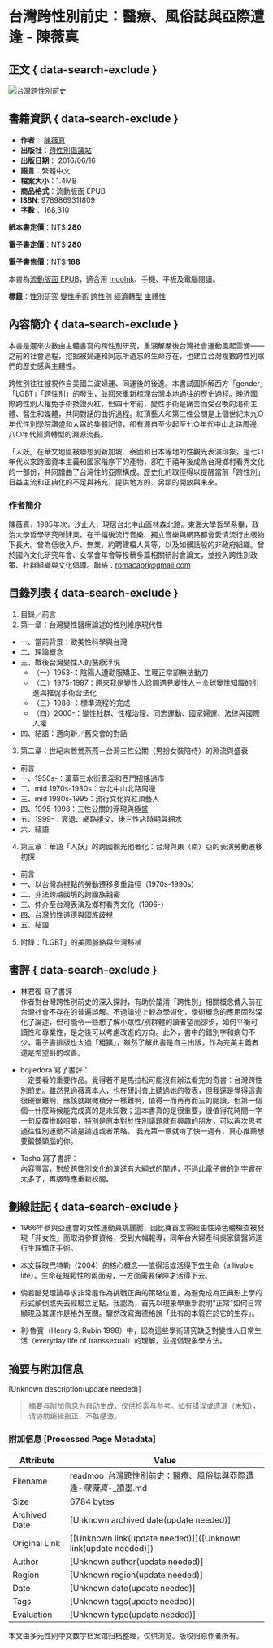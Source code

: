 # 台灣跨性別前史：醫療、風俗誌與亞際遭逢 - 陳薇真

## 正文 { data-search-exclude }


![台灣跨性別前史](https://cdn.readmoo.com/cover/79/6175h81_460x580.jpg?v=0)

## 書籍資訊 { data-search-exclude }

- **作者**： [陳薇真](https://readmoo.com/contributor/19880) 
- **出版社**：[跨性別倡議站](https://readmoo.com/publisher/686) 
- **出版日期**： 2016/06/16
- **語言**：繁體中文
- **檔案大小**：1.4MB
- **商品格式**：流動版面 EPUB
- **ISBN**: 9789869311809
- **字數**： 168,310

**紙本書定價**：NT$ **280**

**電子書定價**：NT$ **280**

**電子書售價**：NT$ **168**

本書為[流動版面 EPUB](https://readmoo.com/welcome/qa#format)，適合用 [mooInk](https://readmoo.com/mooink-series)、手機、平板及電腦閱讀。

**標籤**：[性別研究](https://readmoo.com/tag/性別研究) [變性手術](https://readmoo.com/tag/變性手術) [跨性別](https://readmoo.com/tag/跨性別) [經濟轉型](https://readmoo.com/tag/經濟轉型) [主體性](https://readmoo.com/tag/主體性)

## 內容簡介 { data-search-exclude }

本書是遲來少數由主體書寫的跨性別研究，重溯解嚴後台灣社會運動風起雲湧——之前的社會過程，挖掘被婦運和同志所遺忘的生命存在，也建立台灣複數跨性別眾們的歷史感與主體性。

跨性別往往被視作自美國二波婦運、同運後的後進。本書試圖拆解西方「gender」「LGBT」「跨性別」的發生，並回來重新梳理台灣本地過往的歷史過程。晚近國際跨性別人權免手術換證火紅，但四十年前，變性手術是痛苦而受召喚的渴術主體、醫生和媒體，共同對話的曲折過程。紅頂藝人和第三性公關是上個世紀末九○年代性別學院讚盛和大眾的集體記憶，卻有源自至少起至七○年代中山北路周邊、八○年代經濟轉型的淵源流長。

「人妖」在華文地區被聯想到新加坡、泰國和日本等地的性觀光表演印象，是七○年代以來跨國資本主義和國家階序下的產物，卻在千禧年後成為台灣鄉村看秀文化的一部份，共同譜曲了台灣性的亞際構成。歷史化的取徑得以提醒當前「跨性別」日益主流和正典化的不足與補充，提供地方的、另類的開放與未來。

### 作者簡介

陳薇真，1985年次，汐止人，現居台北中山區林森北路。東海大學哲學系畢，政治大學哲學研究所肄業。在千禧後流行音樂、獨立音樂與網路都會愛情流行出版物下長大。曾為低收入戶、無業、約聘建檔人員等，以及如髒話般的非政府組織。曾於國內文化研究年會、女學會年會等投稿多篇相關研討會論文，並投入跨性別政策、社群組織與文化倡導。聯絡：romacapri@gmail.com

## 目錄列表 { data-search-exclude }

1.  目錄／前言
2.  第一章：台灣變性醫療論述的性別維序現代性
   -  一、當前背景：歐美性科學與台灣
   -  二、理論概念
   -  三、戰後台灣變性人的醫療浮現
      -  （一）1953-：陰陽人遭勸服矯正、生理正常卻無法動刀
      -  （二）1975-1987：原來我是變性人診間遇見變性人－全球變性知識的引進與推促手術合法化
      -  （三）1988-：標準流程的完成
      -  （四）2000-：變性社群、性權治理、同志運動、國家婦運、法律與國際人權
   -  四、結語：邁向新／舊交會的對話

3.  第二章：世紀末鶯鶯燕燕－台灣三性公關（男扮女裝陪侍）的淵流與盛衰
   -  前言
   -  一、1950s-：萬華三水街賣淫和西門招搖過市
   -  二、mid 1970s-1980s：台北中山北路周邊
   -  三、mid 1980s-1995：流行文化與紅頂藝人
   -  四、1995-1998：三性公關的浮現與極盛
   -  五、1999-：衰退、網路援交、後三性店時期與細水
   -  六、結語

4.  第三章：華語「人妖」的跨國觀光他者化：台灣與東（南）亞的表演勞動遷移初探
   -  前言
   -  一、以台灣為視點的勞動遷移多重路徑（1970s-1990s）
   -  二、非法跨越國境的跨國族親密
   -  三、仲介至台灣表演及鄉村看秀文化（1996-）
   -  四、台灣的性道德與國族歧視
   -  五、結語

5.  附錄：「LGBT」的美國脈絡與台灣移植

## 書評 { data-search-exclude }

- 林君復 寫了書評：  
    作者對台灣跨性別前史的深入探討，有助於釐清「跨性別」相關概念傳入前在台灣社會不存在的普遍誤解。不過論述上較為學術化，學術概念的應用固然深化了論述，但可能令一些想了解小眾性/別群體的讀者望而卻步，如何平衡可讀性和專業性，是之後可以考慮改進的方向。此外，書中的錯別字和病句不少，電子書排版也太過「粗獷」，雖然了解此書是自主出版，作為完美主義者還是希望斟酌改善。

- bojiedora 寫了書評：  
    一定要看的重要作品。覺得若不是馬拉松可能沒有辦法看完的奇書：台灣跨性別前史。雖然見過薇真本人，也在研討會上聽過她的發表，但我還是覺得這書很硬很難啊，應該就跟微積分一樣難啊，值得一而再再而三的閱讀，但第一個個一什麼時候能完成真的是未知數；這本書真的是很重要，很值得花時間一字一句反覆推敲咀嚼，特別是原本對於性別議題就有興趣的朋友，可以再次思考過往性別運動不論是論述或者策略。 我光第一章就啃了快一週有，真心推薦想要鍛鍊頭腦的你。

- Tasha 寫了書評：  
    內容豐富，對於跨性別文化的演進有大綱式的闡述，不過此電子書的別字實在太多了，再版時應重新校閱。 

## 劃線註記 { data-search-exclude }

- 1966年參與亞運會的女性運動員姚麗麗，因比賽首度需經由性染色體檢查被發現「非女性」而取消參賽資格，受到大幅報導，同年台大婦產科吳家鑄醫師進行生理矯正手術。
  
- 本文採取巴特勒（2004）的核心概念──值得活或活得下去生命（a livable life）。生命在規範性的兩面刃，一方面需要保障才活得下去。

- 倘若酷兒理論尋求非常態作為挑戰正典的策略位置，為避免成為正典形上學的形式顛倒或失去經驗立足點，我認為，首先以現象學重新說明“正常”如何日常顯現及其運作是格外至關。驟然改寫海德格說「此有的本質在於它的生存」。

- 利‧魯賓（Henry S. Rubin 1998）中，認為這些學術研究缺乏對變性人日常生活（everyday life of transsexual）的理解，並提倡現象學方法。
<!-- tcd_original_link https://readmoo.com/book/210059569000101?srsltid=AfmBOor9zK8jr24Q4FcQnSS2UxeFZSxku6Z-J1frzYieFgVh4tQcZdaM -->


## 摘要与附加信息

<!-- tcd_abstract -->
[Unknown description(update needed)]
<!-- tcd_abstract_end -->

> 摘要与附加信息为自动生成，仅供检索与参考。如有错误或遗漏（未知），请协助编辑指正，不胜感激。

### 附加信息 [Processed Page Metadata]

| Attribute       | Value                                  |
|-----------------|----------------------------------------|
| Filename        | readmoo_台灣跨性別前史：醫療、風俗誌與亞際遭逢-_陳薇真_-_讀墨.md                             |
| Size            | 6784 bytes                           |
| Archived Date   | [Unknown archived date(update needed)]                             |
| Original Link   | [[Unknown link(update needed)]]([Unknown link(update needed)])                       |
| Author          | [Unknown author(update needed)]                               |
| Region          | [Unknown region(update needed)]                               |
| Date            | [Unknown date(update needed)]                                 |
| Tags            | [Unknown tags(update needed)]                                 |
| Evaluation            | [Unknown type(update needed)]                                 |
<!-- tcd_table_end -->

本文由多元性别中文数字档案馆归档整理，仅供浏览。版权归原作者所有。

